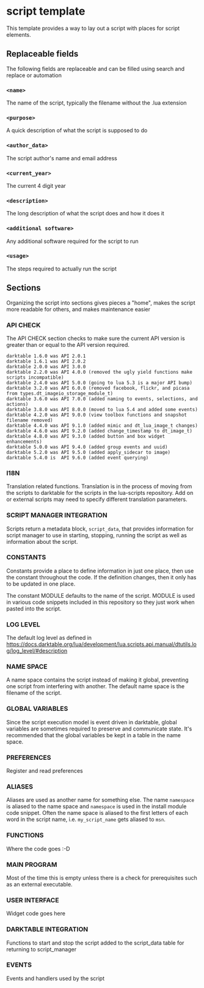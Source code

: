 # script template

This template provides a way to lay out a script with places for script elements.

## Replaceable fields

The following fields are replaceable and can be filled using search and replace or automation

### `<name>`

The name of the script, typically the filename without the .lua extension

### `<purpose>`

A quick description of what the script is supposed to do

### `<author_data>`

The script author's name and email address

### `<current_year>`

The current 4 digit year

### `<description>`

The long description of what the script does and how it does it

### `<additional software>`

Any additional software required for the script to run

### `<usage>`

The steps required to actually run the script

## Sections

Organizing the script into sections gives pieces a "home", makes the script more readable for others, and makes maintenance easier

### API CHECK

The API CHECK section checks to make sure the current API version is greater than or equal to the API version required.

```
darktable 1.6.0 was API 2.0.1
darktable 1.6.1 was API 2.0.2
darktable 2.0.0 was API 3.0.0
darktable 2.2.0 was API 4.0.0 (removed the ugly yield functions make scripts incompatible)
darktable 2.4.0 was API 5.0.0 (going to lua 5.3 is a major API bump)
darktable 3.2.0 was API 6.0.0 (removed facebook, flickr, and picasa from types.dt_imageio_storage_module_t)
darktable 3.6.0 was API 7.0.0 (added naming to events, selections, and actions)
darktable 3.8.0 was API 8.0.0 (moved to lua 5.4 and added some events)
darktable 4.2.0 was API 9.0.0 (view toolbox functions and snapshot filename removed)
darktable 4.4.0 was API 9.1.0 (added mimic and dt_lua_image_t changes)
darktable 4.6.0 was API 9.2.0 (added change_timestamp to dt_image_t)
darktable 4.8.0 was API 9.3.0 (added button and box widget enhancements)
darktable 5.0.0 was API 9.4.0 (added group events and uuid)
darktable 5.2.0 was API 9.5.0 (added apply_sidecar to image)
darktable 5.4.0 is  API 9.6.0 (added event querying)
```

### I18N

Translation related functions.  Translation is in the process of moving from the scripts to darktable for the scripts in the lua-scripts repository.  Add on or external scripts may need to specify different translation parameters.

### SCRIPT MANAGER INTEGRATION

Scripts return a metadata block, `script_data`, that provides information for script manager to use in starting, stopping, running the script as well as information about the script.

### CONSTANTS

Constants provide a place to define information in just one place, then use the constant throughout the code.  If the definition changes, then it only has to be updated in one place.

The constant MODULE defaults to the name of the script.  MODULE is used in various code snippets included in this repository so they just work when pasted into the script.

### LOG LEVEL

The default log level as defined in https://docs.darktable.org/lua/development/lua.scripts.api.manual/dtutils.log/log_level/#description

### NAME SPACE

A name space contains the script instead of making it global, preventing one script from interfering with another.  The default name space is the filename of the script.

### GLOBAL VARIABLES

Since the script execution model is event driven in darktable, global variables are sometimes required to preserve and communicate state.  It's recommended that the global variables be kept in a table in the name space.

### PREFERENCES

Register and read preferences

### ALIASES

Aliases are used as another name for something else.  The name `namespace` is aliased to the name space and `namespace` is used in the install module code snippet.  Often the name space is aliased to the first letters of each word in the script name, i.e. `my_script_name` gets aliased to `msn`.

### FUNCTIONS

Where the code goes :-D

### MAIN PROGRAM

Most of the time this is empty unless there is a check for prerequisites such as an external executable.

### USER INTERFACE

Widget code goes here

### DARKTABLE INTEGRATION

Functions to start and stop the script added to the script_data table for returning to script_manager

### EVENTS

Events and handlers used by the script